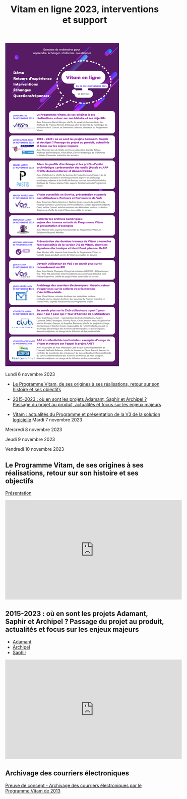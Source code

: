 ﻿---
layout: post
title: Vitam en ligne 2023, interventions et support
---

![Logos](/public/images/Vitamenligne_prog_vdef.jpg)
> 
Lundi 6 novembre 2023
* [Le Programme Vitam, de ses origines à ses réalisations, retour sur son histoire et ses objectifs](#Vitam)
* [2015-2023 : où en sont les projets Adamant, Saphir et Archipel ? Passage du projet au produit, actualités et focus sur les enjeux majeurs](#projets)

* [Vitam : actualités du Programme et présentation de la V3 de la solution logicielle](#actu)
Mardi 7 novembre 2023

Mercredi 8 novembre 2023

Jeudi 9 novembre 2023

Vendredi 10 novembre 2023


## Le Programme Vitam, de ses origines à ses réalisations, retour sur son histoire et ses objectifs<a name="Vitam"></a>

[Présentation](/ressources/RefCourant/Vitamenligne2023_Vitam_histoire_enjeux_vdef.pdf)

<iframe width="560" height="315" src="https://www.youtube.com/embed/V1FTaffKGuY?si=g3YcDHJ2cv3EA_6_" title="YouTube video player" frameborder="0" allow="accelerometer; autoplay; clipboard-write; encrypted-media; gyroscope; picture-in-picture; web-share" allowfullscreen></iframe>

## 2015-2023 : où en sont les projets Adamant, Saphir et Archipel ? Passage du projet au produit, actualités et focus sur les enjeux majeurs<a name="projets"></a>
- [Adamant](/ressources/RefCourant/Vitamenligne2023_AN.pdf)
- [Archipel](/ressources/RefCourant/Vitamenligne2023_DMCA_ARCHIPEL_VF.pdf)
- [Saphir](/ressources/RefCourant/Vitamenligne2023_Saphir.pdf)

<iframe width="560" height="315" src="https://www.youtube.com/embed/DAXiAp8XEA0?si=ujd01ysN1S7a8wu3" title="YouTube video player" frameborder="0" allow="accelerometer; autoplay; clipboard-write; encrypted-media; gyroscope; picture-in-picture; web-share" allowfullscreen></iframe>

## Archivage des courriers électroniques
<a name="Mail">

[Preuve de concept - Archivage des courriers électroniques par le Programme Vitam de 2013](./ressources/RefCourant/Vitam_Preuve_de_concept_archivage_des_messageries_électroniques_V1.2_2013.pdf)